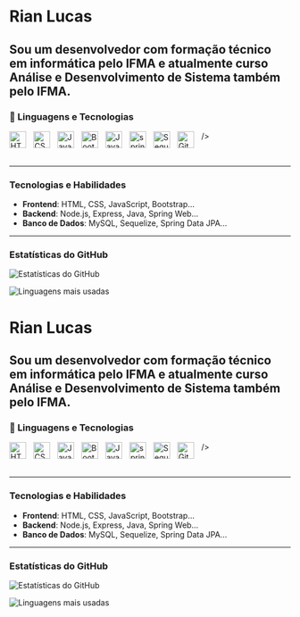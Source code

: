 # Rian Lucas

Sou um desenvolvedor com formação técnico em informática pelo IFMA e atualmente curso Análise e Desenvolvimento de Sistema também pelo IFMA.
---

### 🤖 Linguagens e Tecnologias

<img 
    align="left" 
    alt="HTML"
    title="HTML" 
    width="30px" 
    style="padding-right: 10px;" 
    src="https://cdn.jsdelivr.net/gh/devicons/devicon@latest/icons/html5/html5-original.svg" 
/>
<img 
    align="left" 
    alt="CSS" 
    title="CSS"
    width="30px" 
    style="padding-right: 10px;" 
    src="https://cdn.jsdelivr.net/gh/devicons/devicon@latest/icons/css3/css3-original.svg" 
/>
<img 
    align="left" 
    alt="JavaScript" 
    title="JavaScript"
    width="30px" 
    style="padding-right: 10px;" 
    src="https://cdn.jsdelivr.net/gh/devicons/devicon@latest/icons/javascript/javascript-original.svg" 
/>
<img 
    align="left" 
    alt="Bootstrap"
    title="Bootstrap" 
    width="30px" 
    style="padding-right: 10px;" 
    src="https://cdn.jsdelivr.net/gh/devicons/devicon@latest/icons/bootstrap/bootstrap-original.svg" 
/>
<img 
    align="left" 
    alt="Java" 
    title="java"
    width="30px" 
    style="padding-right: 10px;" 
    src="https://cdn.jsdelivr.net/gh/devicons/devicon@latest/icons/java/java-original.svg" 
/>
<img 
    align="left" 
    alt="springboot" 
    title="springboot"
    width="30px" 
    style="padding-right: 10px;" 
    src="https://cdn.jsdelivr.net/gh/devicons/devicon@latest/icons/spring/spring-original.svg"
/>
<img 
    align="left" 
    alt="Sequelize" 
    title="Sequelize"
    width="30px" 
    style="padding-right: 10px;" 
    src="https://cdn.jsdelivr.net/gh/devicons/devicon@latest/icons/sequelize/sequelize-original.svg" />
           
/>
<img 
    align="left" 
    alt="Git" 
    title="Git"
    width="30px" 
    style="padding-right: 10px;" 
    src="https://cdn.jsdelivr.net/gh/devicons/devicon@latest/icons/git/git-original.svg" 
/>

<br/>

---

### Tecnologias e Habilidades

- **Frontend**: HTML, CSS, JavaScript, Bootstrap...
- **Backend**: Node.js, Express, Java, Spring Web...
- **Banco de Dados**: MySQL, Sequelize, Spring Data JPA...

---

### Estatísticas do GitHub

![Estatísticas do GitHub](https://github-readme-stats.vercel.app/api?username=rianlucass&show_icons=true&theme=radical)

![Linguagens mais usadas](https://github-readme-stats.vercel.app/api/top-langs/?username=rianlucass&layout=compact&theme=radical&hide=html,css)
# Rian Lucas

Sou um desenvolvedor com formação técnico em informática pelo IFMA e atualmente curso Análise e Desenvolvimento de Sistema também pelo IFMA.
---

### 🤖 Linguagens e Tecnologias

<img 
    align="left" 
    alt="HTML"
    title="HTML" 
    width="30px" 
    style="padding-right: 10px;" 
    src="https://cdn.jsdelivr.net/gh/devicons/devicon@latest/icons/html5/html5-original.svg" 
/>
<img 
    align="left" 
    alt="CSS" 
    title="CSS"
    width="30px" 
    style="padding-right: 10px;" 
    src="https://cdn.jsdelivr.net/gh/devicons/devicon@latest/icons/css3/css3-original.svg" 
/>
<img 
    align="left" 
    alt="JavaScript" 
    title="JavaScript"
    width="30px" 
    style="padding-right: 10px;" 
    src="https://cdn.jsdelivr.net/gh/devicons/devicon@latest/icons/javascript/javascript-original.svg" 
/>
<img 
    align="left" 
    alt="Bootstrap"
    title="Bootstrap" 
    width="30px" 
    style="padding-right: 10px;" 
    src="https://cdn.jsdelivr.net/gh/devicons/devicon@latest/icons/bootstrap/bootstrap-original.svg" 
/>
<img 
    align="left" 
    alt="Java" 
    title="java"
    width="30px" 
    style="padding-right: 10px;" 
    src="https://cdn.jsdelivr.net/gh/devicons/devicon@latest/icons/java/java-original.svg" 
/>
<img 
    align="left" 
    alt="springboot" 
    title="springboot"
    width="30px" 
    style="padding-right: 10px;" 
    src="https://cdn.jsdelivr.net/gh/devicons/devicon@latest/icons/spring/spring-original.svg"
/>
<img 
    align="left" 
    alt="Sequelize" 
    title="Sequelize"
    width="30px" 
    style="padding-right: 10px;" 
    src="https://cdn.jsdelivr.net/gh/devicons/devicon@latest/icons/sequelize/sequelize-original.svg" />
           
/>
<img 
    align="left" 
    alt="Git" 
    title="Git"
    width="30px" 
    style="padding-right: 10px;" 
    src="https://cdn.jsdelivr.net/gh/devicons/devicon@latest/icons/git/git-original.svg" 
/>

<br/>

---

### Tecnologias e Habilidades

- **Frontend**: HTML, CSS, JavaScript, Bootstrap...
- **Backend**: Node.js, Express, Java, Spring Web...
- **Banco de Dados**: MySQL, Sequelize, Spring Data JPA...

---

### Estatísticas do GitHub

![Estatísticas do GitHub](https://github-readme-stats.vercel.app/api?username=rianlucass&show_icons=true&theme=radical)

![Linguagens mais usadas](https://github-readme-stats.vercel.app/api/top-langs/?username=rianlucass&layout=compact&theme=radical&hide=html,css)
